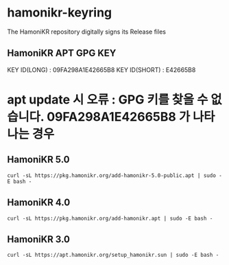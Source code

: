 # hamonikr-keyring
The HamoniKR repository digitally signs its Release files

## HamoniKR APT GPG KEY
KEY ID(LONG) : 09FA298A1E42665B8
KEY ID(SHORT) : E42665B8

# apt update 시 오류 : GPG 키를 찾을 수 없습니다. 09FA298A1E42665B8 가 나타나는 경우

## HamoniKR 5.0
```
curl -sL https://pkg.hamonikr.org/add-hamonikr-5.0-public.apt | sudo -E bash -
```

## HamoniKR 4.0
```
curl -sL https://pkg.hamonikr.org/add-hamonikr.apt | sudo -E bash -
```

## HamoniKR 3.0
```
curl -sL https://apt.hamonikr.org/setup_hamonikr.sun | sudo -E bash -
```

